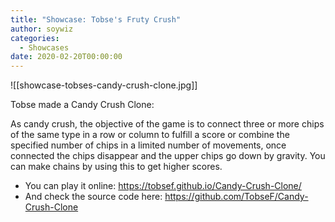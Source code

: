 ```yaml
---
title: "Showcase: Tobse's Fruty Crush"
author: soywiz
categories:
  - Showcases
date: 2020-02-20T00:00:00
---
```

![[showcase-tobses-candy-crush-clone.jpg]]

Tobse made a Candy Crush Clone:

As candy crush, the objective of the game is to connect three or more chips of the same type in a row or column to fulfill a score or combine the specified number of chips in a limited number of movements, once connected the chips disappear and the upper chips go down by gravity. You can make chains by using this to get higher scores.

* You can play it online: <https://tobsef.github.io/Candy-Crush-Clone/>
* And check the source code here: <https://github.com/TobseF/Candy-Crush-Clone>
